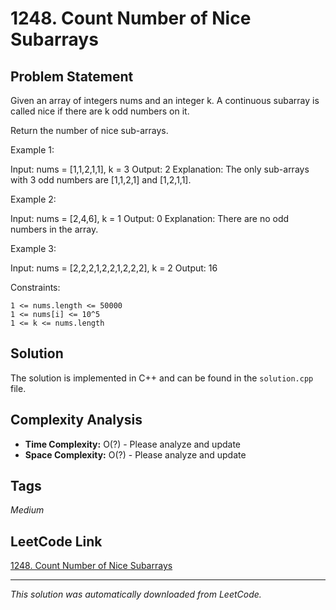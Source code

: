 # 1248. Count Number of Nice Subarrays

## Problem Statement

Given an array of integers nums and an integer k. A continuous subarray is called nice if there are k odd numbers on it.

Return the number of nice sub-arrays.

Example 1:

Input: nums = [1,1,2,1,1], k = 3
Output: 2
Explanation: The only sub-arrays with 3 odd numbers are [1,1,2,1] and [1,2,1,1].

Example 2:

Input: nums = [2,4,6], k = 1
Output: 0
Explanation: There are no odd numbers in the array.

Example 3:

Input: nums = [2,2,2,1,2,2,1,2,2,2], k = 2
Output: 16

Constraints:

	1 <= nums.length <= 50000
	1 <= nums[i] <= 10^5
	1 <= k <= nums.length

## Solution

The solution is implemented in C++ and can be found in the `solution.cpp` file.

## Complexity Analysis

- **Time Complexity:** O(?) - Please analyze and update
- **Space Complexity:** O(?) - Please analyze and update

## Tags

*Medium*

## LeetCode Link

[1248. Count Number of Nice Subarrays](https://leetcode.com/problems/count-number-of-nice-subarrays/)

---

*This solution was automatically downloaded from LeetCode.*
